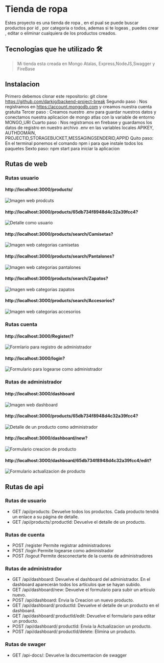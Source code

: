 # Tienda de ropa

Estes proyecto es una tienda de ropa , en el pual se puede buscar productos por id , por categoria o todos, ademas si te logeas , puedes crear , editar o eliminar cualquiera de los productos creados.
## Tecnologías que he utilizado 🛠️

>Mi tienda esta creada en Mongo Atalas, Express,NodeJS,Swagger y FireBase
## Instalacion 
Primero debemos clonar este repositorio:
    git clone https://github.com/darkjg/backend-project-break
Segundo paso :
    Nos registramos en https://account.mongodb.com y creamos nuestra cuenta gratuita
Tercer paso :
    Creamos nuestro .env para guardar nuestros datos y conectamos nuestra aplicacion de mongo atlas con la variable de entorno MONGO_URI
Cuarto paso :
    Nos registramos en firebase y guardamos los datos de registro en nuestro archivo .env en las variables locales  APIKEY, AUTHDOMAIN, PROJECTID,STORAGEBUCKET,MESSAGINGSENDERID,APPID
Quito paso:
    En el terminal ponemos el comando npm i para que instale todos los paquetes
Sexto paso:
    npm start para iniciar la aplicacion 


## Rutas de web 

  ### Rutas usuario

  #### http://localhost:3000/products/
  ![Imagen web prodcuts](docs/img/image.png)
  #### http://localhost:3000/products/65db734f8948d4c32a39fcc4?
  ![Detalle como usuario](image-5.png)

  #### http://localhost:3000/products/search/Camisetas?
  ![Imagen web categorias camisetas](docs/img/image-1.png)

  #### http://localhost:3000/products/search/Pantalones?
  ![Imagen web categorias pantalones](docs/img/image-2.png)
  
  #### http://localhost:3000/products/search/Zapatos?
  ![Imagen web categorias zapatos](docs/img/image-3.png)

  #### http://localhost:3000/products/search/Accesorios?
  ![Imagen web categorias accesorios](docs/img/image-8.png)


  ### Rutas cuenta

  #### http://localhost:3000/Register/?
  ![Formlario para registro de administrador](docs/img/image-9.png)
  
  #### http://localhost:3000/login?
  ![Formulario para logearse como administrador](idocs/img/mage-10.png)

  ### Rutas de administrador

  #### http://localhost:3000/dashboard
  ![Imagen web dashboard](docs/img/image-11.png)

  #### http://localhost:3000/products/65db734f8948d4c32a39fcc4?
  ![Detalle de un producto como administrador](docs/img/image-4.png)

  #### http://localhost:3000/dashboard/new?
  ![Formulario creacion de producto](docs/img/image-6.png)


  #### http://localhost:3000/dashboard/65db734f8948d4c32a39fcc4/edit?
  ![Formulario actualizacion de producto](docs/img/image-7.png)




## Rutas de api 

### Rutas de usuario
- GET /api/products: Devuelve todos los productos. Cada producto tendrá un enlace a su página de detalle.
- GET /api/products/:productId: Devuelve el detalle de un producto.
### Rutas de cuenta
- POST /register Permite registrar administradores
- POST /login Permite logearse como administrador
- POST /logout Permite desconectarte de la cuenta de administradores
### Rutas de administrador
- GET /api/dashboard: Devuelve el dashboard del administrador. En el dashboard aparecerán todos los artículos que se hayan subido.
- GET /api/dashboard/new: Devuelve el formulario para subir un artículo nuevo.
- POST /api/dashboard: Envia la  Creacion un nuevo producto.
- GET /api/dashboard/:productId: Devuelve el detalle de un producto en el dashboard.
- GET /api/dashboard/:productId/edit: Devuelve el formulario para editar un producto.
- POST /api/dashboard/:productId: Envia la  Actualizacion un producto.
- POST /api/dashboard/:productId/delete: Elimina un producto.
### Rutas de swager
- GET /api-docs/: Devuelve la documentacion de swagger


